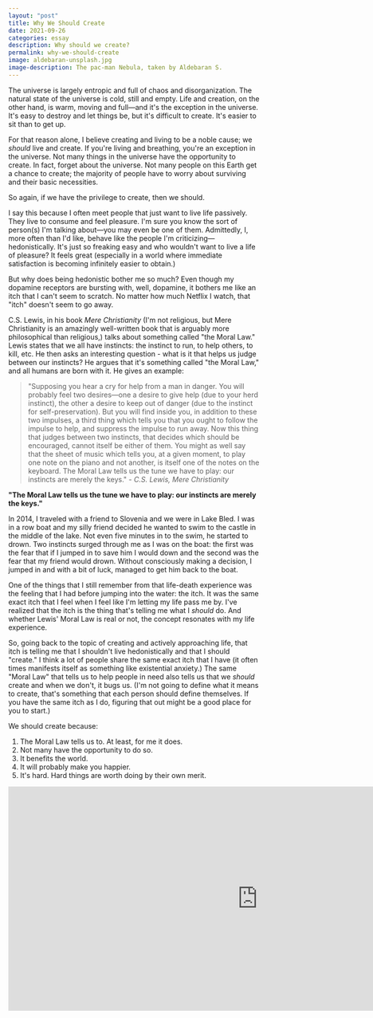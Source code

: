 ```yaml
---
layout: "post"
title: Why We Should Create
date: 2021-09-26
categories: essay
description: Why should we create?
permalink: why-we-should-create
image: aldebaran-unsplash.jpg
image-description: The pac-man Nebula, taken by Aldebaran S.
---
```


The universe is largely entropic and full of chaos and disorganization. The natural state of the universe is cold, still and empty. Life and creation, on the other hand, is warm, moving and full—and it's the exception in the universe. It's easy to destroy and let things be, but it's difficult to create. It's easier to sit than to get up.

For that reason alone, I believe creating and living to be a noble cause; we *should* live and create. If you're living and breathing, you're an exception in the universe. Not many things in the universe have the opportunity to create. In fact, forget about the universe. Not many people on this Earth get a chance to create; the majority of people have to worry about surviving and their basic necessities.

So again, if we have the privilege to create, then we should.

I say this because I often meet people that just want to live life passively. They live to consume and feel pleasure. I'm sure you know the sort of person(s) I'm talking about—you may even be one of them. Admittedly, I, more often than I'd like, behave like the people I'm criticizing—hedonistically. It's just so freaking easy and who wouldn't want to live a life of pleasure? It feels great (especially in a world where immediate satisfaction is becoming infinitely easier to obtain.)

But why does being hedonistic bother me so much? Even though my dopamine receptors are bursting with, well, dopamine, it bothers me like an itch that I can't seem to scratch. No matter how much Netflix I watch, that "itch" doesn't seem to go away.

C.S. Lewis, in his book *Mere Christianity* (I'm not religious, but Mere Christianity is an amazingly well-written book that is arguably more philosophical than religious,) talks about something called "the Moral Law." Lewis states that we all have instincts: the instinct to run, to help others, to kill, etc. He then asks an interesting question - what is it that helps us judge between our instincts? He argues that it's something called "the Moral Law," and all humans are born with it. He gives an example:

>"Supposing you hear a cry for help from a man in danger. You will probably feel two desires—one a desire to give help (due to your herd instinct), the other a desire to keep out of danger (due to the instinct for self-preservation). But you will find inside you, in addition to these two impulses, a third thing which tells you that you ought to follow the impulse to help, and suppress the impulse to run away. Now this thing that judges between two instincts, that decides which should be encouraged, cannot itself be either of them. You might as well say that the sheet of music which tells you, at a given moment, to play one note on the piano and not another, is itself one of the notes on the keyboard. The Moral Law tells us the tune we have to play: our instincts are merely the keys." - *C.S. Lewis, Mere Christianity*

**"The Moral Law tells us the tune we have to play: our instincts are merely the keys."**

In 2014, I traveled with a friend to Slovenia and we were in Lake Bled. I was in a row boat and my silly friend decided he wanted to swim to the castle in the middle of the lake. Not even five minutes in to the swim, he started to drown. Two instincts surged through me as I was on the boat: the first was the fear that if I jumped in to save him I would down and the second was the fear that my friend would drown. Without consciously making a decision, I jumped in and with a bit of luck, managed to get him back to the boat.

One of the things that I still remember from that life-death experience was the feeling that I had before jumping into the water: the itch. It was the same exact itch that I feel when I feel like I'm letting my life pass me by. I've realized that the itch is the thing that's telling me what I *should* do. And whether Lewis' Moral Law is real or not, the concept resonates with my life experience.

So, going back to the topic of creating and actively approaching life, that itch is telling me that I shouldn't live hedonistically and that I should "create." I think a lot of people share the same exact itch that I have (it often times manifests itself as something like existential anxiety.) The same "Moral Law" that tells us to help people in need also tells us that we *should* create and when we don't, it bugs us. (I'm not going to define what it means to create, that's something that each person should define themselves. If you have the same itch as I do, figuring that out might be a good place for you to start.)

We should create because:

1. The Moral Law tells us to. At least, for me it does.
2. Not many have the opportunity to do so.
3. It benefits the world.
4. It will probably make you happier.
2. It's hard. Hard things are worth doing by their own merit.

<iframe width="1000px" height="450px" src="https://www.youtube.com/embed/JBxl3qCXbRU" title="YouTube video player" frameborder="0" allow="accelerometer; autoplay; clipboard-write; encrypted-media; gyroscope; picture-in-picture" allowfullscreen></iframe>
